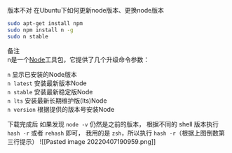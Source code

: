 版本不对
在Ubuntu下如何更新node版本、更换node版本
```bash
sudo apt-get install npm
sudo npm install n -g
sudo n stable
```

备注  
n是一个[Node](https://so.csdn.net/so/search?q=Node&spm=1001.2101.3001.7020)工具包，它提供了几个升级命令参数：

`n` 显示已安装的Node版本  
`n latest` 安装最新版本Node  
`n stable` 安装最新稳定版Node  
`n lts` 安装最新长期维护版(lts)Node  
`n version` 根据提供的版本号安装Node


下载完成后 如果发现 `node -v` 仍然是之前的版本，
根据不同的 shell 版本执行 `hash -r` 或者 `rehash` 即可，
我用的是 `zsh`，所以执行 `hash -r`（根据上图倒数第三行提示）
![[Pasted image 20220407190959.png]]
